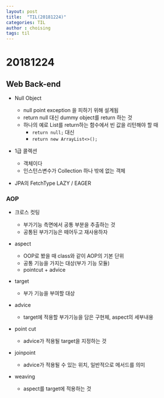 ```yaml
---
layout: post
title:  "TIL(20181224)"
categories: TIL
author : choising
tags: til
---
```


# 20181224

## Web Back-end

- Null Object
    - null point exception 을 피하기 위해 설계됨
    - return null 대신 dummy object를 return 하는 것
    - 하나의 예로 List를 return하는 함수에서 빈 값을 리턴해야 할 때
        - `return null;` 대신
        - `return new ArrayList<>();`

- 1급 콜렉션
    - 객체이다
    - 인스턴스변수가 Collection 하나 밖에 없는 객체

- JPA의 FetchType LAZY / EAGER

### AOP

- 크로스 컷팅
    - 부가기능 측면에서 공통 부분을 추출하는 것
    - 공통된 부가기능은 떼어두고 재사용하자

- aspect
    - OOP로 봤을 때 class와 같이 AOP의 기본 단위
    - 공통 기능을 가지는 대상(부가 기능 모듈)
    - pointcut + advice

- target
    - 부가 기능을 부여할 대상

- advice
    - target에 적용할 부가기능을 담은 구현체, aspect의 세부내용

- point cut
    - advice가 적용될 target을 지정하는 것

- joinpoint
    - advice가 적용될 수 있는 위치, 일반적으로 메서드를 의미

- weaving
    - aspect를 target에 적용하는 것

